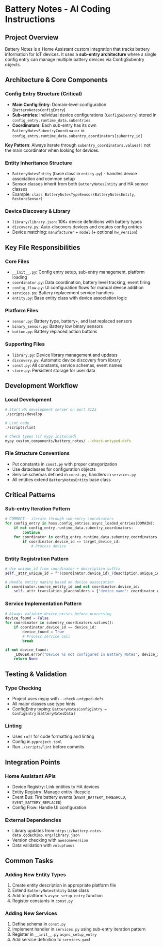 # Battery Notes - AI Coding Instructions

## Project Overview
Battery Notes is a Home Assistant custom integration that tracks battery information for IoT devices. It uses a **sub-entry architecture** where a single config entry can manage multiple battery devices via ConfigSubentry objects.

## Architecture & Core Components

### Config Entry Structure (Critical)
- **Main Config Entry**: Domain-level configuration (`BatteryNotesConfigEntry`)
- **Sub-entries**: Individual device configurations (`ConfigSubentry`) stored in `config_entry.runtime_data.subentries`
- **Coordinators**: Each sub-entry has its own `BatteryNotesSubentryCoordinator` in `config_entry.runtime_data.subentry_coordinators[subentry_id]`

**Key Pattern**: Always iterate through `subentry_coordinators.values()` not the main coordinator when looking for devices.

### Entity Inheritance Structure
- `BatteryNotesEntity` (base class in `entity.py`) - handles device association and common setup
- Sensor classes inherit from both `BatteryNotesEntity` and HA sensor classes
- Example: `class BatteryNotesTypeSensor(BatteryNotesEntity, RestoreSensor)`

### Device Discovery & Library
- `library/library.json`: 10K+ device definitions with battery types
- `discovery.py`: Auto-discovers devices and creates config entries
- Device matching: `manufacturer` + `model` (+ optional `hw_version`)

## Key File Responsibilities

### Core Files
- `__init__.py`: Config entry setup, sub-entry management, platform loading
- `coordinator.py`: Data coordination, battery level tracking, event firing
- `config_flow.py`: UI configuration flows for manual device addition
- `services.py`: Battery replacement service handlers
- `entity.py`: Base entity class with device association logic

### Platform Files
- `sensor.py`: Battery type, battery+, and last replaced sensors
- `binary_sensor.py`: Battery low binary sensors
- `button.py`: Battery replaced action buttons

### Supporting Files
- `library.py`: Device library management and updates
- `discovery.py`: Automatic device discovery from library
- `const.py`: All constants, service schemas, event names
- `store.py`: Persistent storage for user data

## Development Workflow

### Local Development
```bash
# Start HA development server on port 8123
./scripts/develop

# Lint code
./scripts/lint

# Check types (if mypy installed)
mypy custom_components/battery_notes/ --check-untyped-defs
```

### File Structure Conventions
- Put constants in `const.py` with proper categorization
- Use dataclasses for configuration objects
- Service schemas defined in `const.py`, handlers in `services.py`
- All entities extend `BatteryNotesEntity` base class

## Critical Patterns

### Sub-entry Iteration Pattern
```python
# CORRECT - iterate through sub-entry coordinators
for config_entry in hass.config_entries.async_loaded_entries(DOMAIN):
    if not config_entry.runtime_data.subentry_coordinators:
        continue
    for coordinator in config_entry.runtime_data.subentry_coordinators.values():
        if coordinator.device_id == target_device_id:
            # Process device
```

### Entity Registration Pattern
```python
# Use unique_id from coordinator + description suffix
self._attr_unique_id = f"{coordinator.device_id}_{description.unique_id_suffix}"

# Handle entity naming based on device association
if coordinator.source_entity_id and not coordinator.device_id:
    self._attr_translation_placeholders = {"device_name": coordinator.device_name + " "}
```

### Service Implementation Pattern
```python
# Always validate device exists before processing
device_found = False
for coordinator in subentry_coordinators.values():
    if coordinator.device_id == device_id:
        device_found = True
        # Process service call
        break

if not device_found:
    _LOGGER.error("Device %s not configured in Battery Notes", device_id)
    return None
```

## Testing & Validation

### Type Checking
- Project uses mypy with `--check-untyped-defs`
- All major classes use type hints
- ConfigEntry typing: `BatteryNotesConfigEntry = ConfigEntry[BatteryNotesData]`

### Linting
- Uses `ruff` for code formatting and linting
- Config in `pyproject.toml`
- Run `./scripts/lint` before commits

## Integration Points

### Home Assistant APIs
- Device Registry: Link entities to HA devices
- Entity Registry: Manage entity lifecycle
- Event Bus: Fire battery events (`EVENT_BATTERY_THRESHOLD`, `EVENT_BATTERY_REPLACED`)
- Config Flow: Handle UI configuration

### External Dependencies
- Library updates from `https://battery-notes-data.codechimp.org/library.json`
- Version checking with `awesomeversion`
- Data validation with `voluptuous`

## Common Tasks

### Adding New Entity Types
1. Create entity description in appropriate platform file
2. Extend `BatteryNotesEntity` base class
3. Add to platform's `async_setup_entry` function
4. Register constants in `const.py`

### Adding New Services
1. Define schema in `const.py`
2. Implement handler in `services.py` using sub-entry iteration pattern
3. Register in `__init__.py` `async_setup_entry`
4. Add service definition to `services.yaml`

